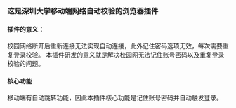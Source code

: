 ### 这是深圳大学移动端网络自动校验的浏览器插件

#### 插件的意义：
校园网络断开后重新连接无法实现自动连接，此外记住密码选项无效，每次需要重复登录校验。
本插件研发的意义就是解决校园网无法记住账号密码以及重复登录校验的问题。


#### 核心功能
移动端有自动跳转功能，因此本插件核心功能是记住账号密码并自动触发登录。